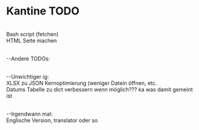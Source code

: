 # Kantine TODO

<br>Bash script (fetchen)
<br>HTML Seite machen

<br>--Andere TODOs:

<br>--Unwichtiger ig:
<br>XLSX zu JSON Kernoptimierung (weniger Datein öffnen, etc.
<br>Datums Tabelle zu dict verbessern wenn möglich??? ka was damit gemeint ist

<br>--Irgendwann mal:
<br>Englische Version, translator oder so
